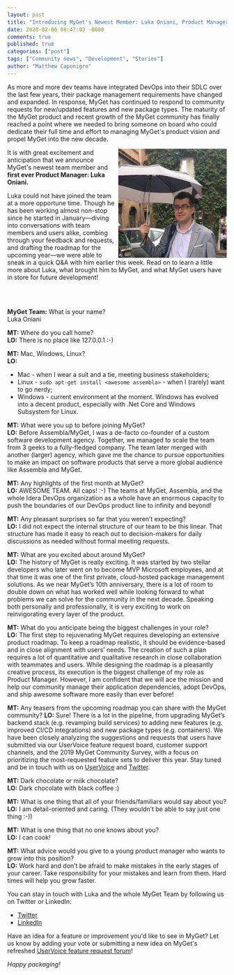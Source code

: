 ```yaml
---
layout: post
title: "Introducing MyGet's Newest Member: Luka Oniani, Product Manager"
date: 2020-02-06 08:47:03 -0600
comments: true
published: true
categories: ["post"]
tags: ["Community news", "Development", "Stories"]
author: "Matthew Caponigro"
---
```

As more and more dev teams have integrated DevOps into their SDLC over the last few years, their package management requirements have changed and expanded. In response, MyGet has continued to respond to community requests for new/updated features and new package types. The maturity of the MyGet product and recent growth of the MyGet community has finally reached a point where we needed to bring someone on board who could dedicate their full time and effort to managing MyGet's product vision and propel MyGet into the new decade.

<img src="/images/2020/luka-o.png" alt="Introducing Luka Oniani, MyGet Product Manager" align="right" style="max-height: 250px; max-width: 250px;" />

It is with great excitement and anticipation that we announce MyGet's newest team member and **first ever Product Manager: Luka Oniani.**

Luka could not have joined the team at a more opportune time. Though he has been working almost non-stop since he started in January—diving into conversations with team members and users alike, combing through your feedback and requests, and drafting the roadmap for the upcoming year—we were able to sneak in a quick Q&A with him earlier this week. Read on to learn a little more about Luka, what brought him to MyGet, and what MyGet users have in store for future development!

<br>
<br>

**MyGet Team:** What is your name?  
Luka Oniani

**MT:** Where do you call home?  
**LO:** There is no place like 127.0.0.1 :-) 

**MT:** Mac, Windows, Linux?  
**LO:**
* Mac - when I wear a suit and a tie, meeting business stakeholders;
* Linux - `sudo apt-get install <awesome assembla>` - when I (rarely) want to go nerdy;
* Windows - current environment at the moment. Windows has evolved into a decent product, especially with .Net Core and Windows Subsystem for Linux.

**MT:** What were you up to before joining MyGet?  
**LO:** Before Assembla/MyGet, I was a de-facto co-founder of a custom software development agency. Together, we managed to scale the team from 3 geeks to a fully-fledged company. The team later merged with another (larger) agency, which gave me the chance to pursue opportunities to make an impact on software products that serve a more global audience like Assembla and MyGet. 

**MT:** Any highlights of the first month at MyGet?  
**LO:** AWESOME TEAM. All caps! :-) The teams at MyGet, Assembla, and the whole Idera DevOps organization as a whole have an enormous capacity to push the boundaries of our DevOps product line to infinity and beyond!

**MT:** Any pleasant surprises so far that you weren’t expecting?  
**LO:** I did not expect the internal structure of our team to be this linear. That structure has made it easy to reach out to decision-makers for daily discussions as needed without formal meeting requests.

**MT:** What are you excited about around MyGet?  
**LO:** The history of MyGet is really exciting. It was started by two stellar developers who later went on to become MVP Microsoft employees, and at that time it was one of the first private, cloud-hosted package management solutions. As we near MyGet’s 10th anniversary, there is a lot of room to double down on what has worked well while looking forward to what problems we can solve for the community in the next decade. Speaking both personally and professionally, it is very exciting to work on reinvigorating every layer of the product.

**MT:** What do you anticipate being the biggest challenges in your role?  
**LO:** The first step to rejuvenating MyGet requires developing an extensive product roadmap. To keep a roadmap realistic, it should be evidence-based and in close alignment with users’ needs. The creation of such a plan requires a lot of quantitative and qualitative research in close collaboration with teammates and users. While designing the roadmap is a pleasantly creative process, its execution is the biggest challenge of my role as Product Manager. However, I am confident that we will ace the mission and help our community manage their application dependencies, adopt DevOps, and ship awesome software more easily than ever before!

**MT:** Any teasers from the upcoming roadmap you can share with the MyGet community? 
**LO:** Sure! There is a lot in the pipeline, from upgrading MyGet’s backend stack (e.g. revamping build services) to adding new features (e.g. improved CI/CD integrations) and new package types (e.g. containers). We have been closely analyzing the suggestions and requests that users have submitted via our UserVoice feature request board, customer support channels, and the 2019 MyGet Community Survey, with a focus on prioritizing the most-requested feature sets to deliver this year. Stay tuned and be in touch with us on [UserVoice](https://myget.uservoice.com/forums/135675-general/filters/top) and [Twitter](https://twitter.com/MyGetTeam). 

**MT:** Dark chocolate or milk chocolate?  
**LO:** Dark chocolate with black coffee :) 

**MT:** What is one thing that all of your friends/familiars would say about you?  
**LO:** I am detail-oriented and caring. (They wouldn’t be able to say just one thing :-))

**MT:** What is one thing that no one knows about you?  
**LO:** I can cook!

**MT:** What advice would you give to a young product manager who wants to grow into this position?  
**LO:** Work hard and don’t be afraid to make mistakes in the early stages of your career. Take responsibility for your mistakes and learn from them. Hard times will help you grow faster. 

You can stay in touch with Luka and the whole MyGet Team by following us on Twitter or LinkedIn:
* [Twitter](https://twitter.com/MyGetTeam)
* [LinkedIn](https://www.linkedin.com/company/myget/)

Have an idea for a feature or improvement you'd like to see in MyGet? Let us know by adding your vote or submitting a new idea on MyGet's refreshed [UserVoice feature request forum](https://myget.uservoice.com/forums/135675-general/filters/top)!

*Happy packaging!*
